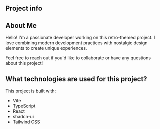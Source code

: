 ## Project info


## About Me

Hello! I'm a passionate developer working on this retro-themed project. I love combining modern development practices with nostalgic design elements to create unique experiences.


Feel free to reach out if you'd like to collaborate or have any questions about this project!

## What technologies are used for this project?

This project is built with:

- Vite
- TypeScript
- React
- shadcn-ui
- Tailwind CSS
